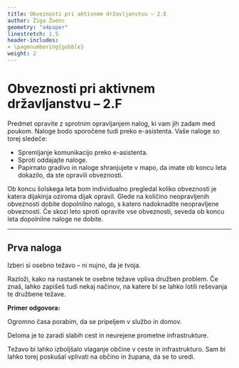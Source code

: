 ```yaml
---
title: Obveznosti pri aktivnem državljanstvu – 2.E
author: Žiga Žuenc
geometry: "a4paper"
linestretch: 1.5
header-includes:
- \pagenumbering{gobble}
weight: 2
---
```


# Obveznosti pri aktivnem državljanstvu – 2.F

Predmet opravite z sprotnim opravljanjem nalog, ki vam jih zadam med poukom. Naloge bodo sporočene tudi preko e-asistenta. Vaše naloge so torej sledeče:

- Spremljanje komunikacijo preko e-asistenta.
- Sproti oddajajte naloge.
- Papirnato gradivo in naloge shranjujete v mapo, da imate ob koncu leta dokazilo, da ste opravili obveznosti.

Ob koncu šolskega leta bom individualno pregledal koliko obveznosti je katera dijakinja oziroma dijak opravil. Glede na količino neopravljenih obveznosti dobite dopolnilno nalogo, s katero nadoknadite neopravljene obveznosti. Če skozi leto sproti opravite vse obveznosti, seveda ob koncu leta dopolnilne naloge ne dobite.

---

## Prva naloga

Izberi si osebno težavo – ni nujno, da je tvoja.

Razloži, kako na nastanek te osebne težave vpliva družben problem. Če znaš, lahko zapišeš tudi nekaj načinov, na katere bi se lahko lotili reševanja te družbene težave.

**Primer odgovora:**

Ogromno časa porabim, da se pripeljem v službo in domov. 

Deloma je to zaradi slabih cest in neurejene prometne infrastrukture.

Težavo bi lahko izboljšalo vlaganje občine v ceste in infrastrukturo. Sam bi lahko torej poskušal vplivati na občino in župana, da se to uredi.

